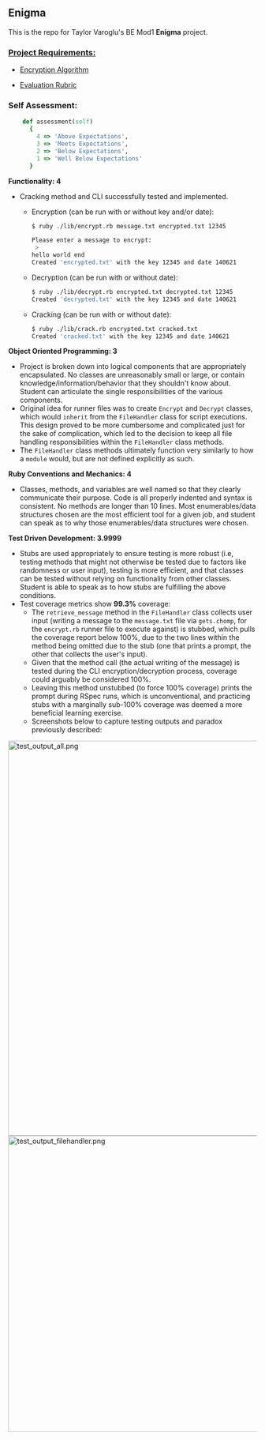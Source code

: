 ## Enigma

This is the repo for Taylor Varoglu's BE Mod1 **Enigma** project.


### [Project Requirements:](https://backend.turing.edu/module1/projects/enigma/requirements)

  - [Encryption Algorithm](https://backend.turing.edu/module1/projects/enigma/encryption)

  - [Evaluation Rubric](https://backend.turing.edu/module1/projects/enigma/rubric)



### Self Assessment:

```ruby
    def assessment(self)
      {
        4 => 'Above Expectations',
        3 => 'Meets Expectations',
        2 => 'Below Expectations',
        1 => 'Well Below Expectations'
      }
```

**Functionality: 4**

  - Cracking method and CLI successfully tested and implemented.
    - Encryption (can be run with or without key and/or date):

      ```bash
      $ ruby ./lib/encrypt.rb message.txt encrypted.txt 12345

      Please enter a message to encrypt:
       >
      hello world end
      Created 'encrypted.txt' with the key 12345 and date 140621
      ```

    - Decryption (can be run with or without date):

      ```bash
      $ ruby ./lib/decrypt.rb encrypted.txt decrypted.txt 12345
      Created 'decrypted.txt' with the key 12345 and date 140621
      ```

    - Cracking (can be run with or without date):

      ```bash
      $ ruby ./lib/crack.rb encrypted.txt cracked.txt
      Created 'cracked.txt' with the key 12345 and date 140621
      ```


**Object Oriented Programming: 3**

  - Project is broken down into logical components that are appropriately encapsulated. No classes are unreasonably small or large, or contain knowledge/information/behavior that they shouldn't know about. Student can articulate the single responsibilities of the various components.
  - Original idea for runner files was to create `Encrypt` and `Decrypt` classes, which would `inherit` from the `FileHandler` class for script executions. This design proved to be more cumbersome and complicated just for the sake of complication, which led to the decision to keep all file handling responsibilities within the `FileHandler` class methods.
  - The `FileHandler` class methods ultimately function very similarly to how a `module` would, but are not defined explicitly as such.

**Ruby Conventions and Mechanics: 4**

  - Classes, methods, and variables are well named so that they clearly communicate their purpose. Code is all properly indented and syntax is consistent. No methods are longer than 10 lines. Most enumerables/data structures chosen are the most efficient tool for a given job, and student can speak as to why those enumerables/data structures were chosen.

**Test Driven Development: 3.9999**

  - Stubs are used appropriately to ensure testing is more robust (i.e, testing methods that might not otherwise be tested due to factors like randomness or user input), testing is more efficient, and that classes can be tested without relying on functionality from other classes. Student is able to speak as to how stubs are fulfilling the above conditions.
  - Test coverage metrics show **99.3%** coverage:
      - The `retrieve_message` method in the `FileHandler` class collects user input (writing a message to the `message.txt` file via `gets.chomp`, for the `encrypt.rb` runner file to execute against) is stubbed, which pulls the coverage report below 100%, due to the two lines within the method being omitted due to the stub (one that prints a prompt, the other that collects the user's input).
      - Given that the method call (the actual writing of the message) is tested during the CLI encryption/decryption process, coverage could arguably be considered 100%.
      - Leaving this method unstubbed (to force 100% coverage) prints the prompt during RSpec runs, which is unconventional, and practicing stubs with a marginally sub-100% coverage was deemed a more beneficial learning exercise.
      - Screenshots below to capture testing outputs and paradox previously described:


<img width="800" alt="test_output_all.png" src="https://user-images.githubusercontent.com/58891447/121927233-099c5f80-ccfc-11eb-847f-40a8bf01d26b.png">

<img width="600" alt="test_output_filehandler.png" src="https://user-images.githubusercontent.com/58891447/121927409-3cdeee80-ccfc-11eb-92e6-f3f936fffb00.png">
